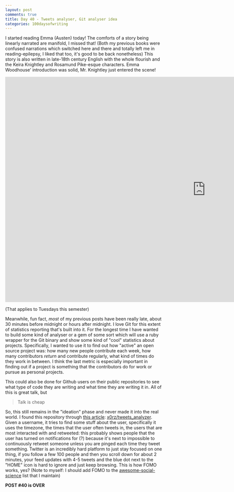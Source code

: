 ```yaml
---
layout: post
comments: true
title: Day 40 - Tweets analyser, Git analyser idea
categories: 100daysofwriting
---
```


I started reading Emma (Austen) today! The comforts of a story being linearly
narrated are manifold, I missed that! (Both my previous books were confused
narrations which switched here and there and totally left me in
reading-epilepsy, I liked that too, it's good to be back nonetheless) This story
is also written in late-18th century English with the whole flourish and the
Keira Knightley and Rosamund Pike-esque characters. Emma Woodhouse' introduction
was solid, Mr. Knightley just entered the scene!

<iframe width="1280" height="720"
src="https://www.youtube.com/embed/SsmVgoXDq2w" frameborder="0"
allowfullscreen></iframe>

(That applies to Tuesdays this semester)

Meanwhile, fun fact, _most_ of my previous posts have been really late, about 30
minutes before midnight or hours after midnight. I love Git for this extent of
statistics reporting that's built into it. For the longest time I have wanted to
build some kind of analyser or a gem of some sort which will use a ruby wrapper
for the Git binary and show some kind of "cool" statistics about projects.
Specifically, I wanted to use it to find out how "active" an open source project
was: how many new people contribute each week, how many contributors _return_
and contribute regularly, what kind of times do they work in between. I think
the last metric is especially important in finding out if a project is something
that the contributors do for work or pursue as personal projects.

This could also be done for Github users on their public repositories to see
what type of code they are writing and what time they are writing it in. All of
this is great talk, but

> Talk is cheap

So, this still remains in the "ideation" phase and never made it into the real
world. I found this repository through [this
article](https://blog.0day.rocks/you-will-be-surprised-by-what-your-tweets-may-reveal-about-you-and-your-habits-3bc907688bc8):
[x0rz/tweets_analyzer](https://github.com/x0rz/tweets_analyzer). Given a
username, it tries to find some stuff about the user, specifically it uses the
timezone, the times that the user often tweets in, the users that are most
interacted with and retweeted: this probably shows people that the user has
turned on notifications for (?) because it's next to impossible to continuously
retweet someone unless you are pinged each time they tweet something. Twitter is
an incredibly hard platform to just stay focused on one thing, if you follow a
few 100 people and then you scroll down for about 2 minutes, your feed updates
with 4-5 tweets and the blue dot next to the "HOME" icon is hard to ignore and
just keep browsing. This is how FOMO works, yes? (Note to myself: I should add
FOMO to the
[awesome-social-science](https://github.com/icyflame/awesome-social-science)
list that I maintain)

**POST #40 is OVER**
